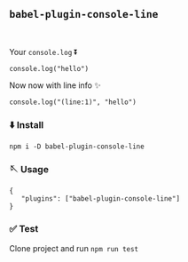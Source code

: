 ## `babel-plugin-console-line`

<br/>

Your `console.log` ⏬

```
console.log("hello")
```

Now now with line info ✨

```
console.log("(line:1)", "hello")
```

### ⬇️ Install

```
npm i -D babel-plugin-console-line
```

### 🪡 Usage

```
{
   "plugins": ["babel-plugin-console-line"]
}
```

### ✅ Test

Clone project and run `npm run test`
